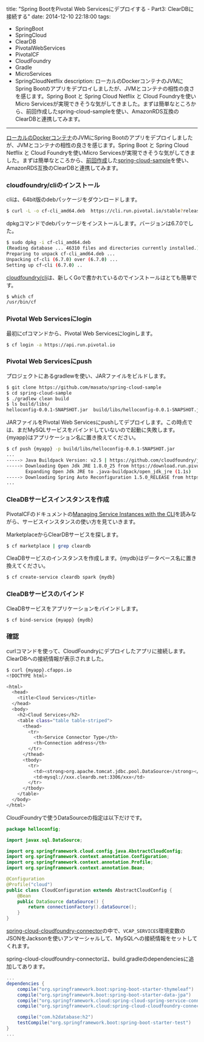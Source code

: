 title: "Spring BootをPivotal Web Servicesにデプロイする - Part3: ClearDBに接続する"
date: 2014-12-10 22:18:00
tags:
 - SpringBoot
 - SpringCloud
 - ClearDB
 - PivotalWebServices
 - PivotalCF
 - CloudFoundry
 - Gradle
 - MicroServices
 - SpringCloudNetflix
description: ローカルのDockerコンテナのJVMにSpring Bootのアプリをデプロイしましたが、JVMとコンテナの相性の良さを感じます。Spring Boot と Spring Cloud Netflix と Cloud Foundryを使いMicro Servicesが実現できそうな気がしてきました。まずは簡単なところから、前回作成したspring-cloud-sampleを使い、AmazonRDS互換のClearDBと連携してみます。
---

[ローカルのDockerコンテナ](/2014/12/09/spring-boot-piroval-web-services-sample/)のJVMにSpring Bootのアプリをデプロイしましたが、JVMとコンテナの相性の良さを感じます。Spring Boot と Spring Cloud Netflix と Cloud Foundryを使いMicro Servicesが実現できそうな気がしてきました。まずは簡単なところから、[前回作成](/2014/12/09/spring-boot-piroval-web-services-sample/)した[spring-cloud-sample](https://github.com/masato/spring-cloud-sample)を使い、AmazonRDS互換のClearDBと連携してみます。

<!--  more -->

### cloudfoundry/cliのインストール

cliは、64bit版のdebパッケージをダウンロードします。

``` bash
$ curl -L -o cf-cli_amd64.deb  https://cli.run.pivotal.io/stable?release=debian64
```

dpkgコマンドでdebパッケージをインストールします。バージョンは6.7.0でした。

``` bash
$ sudo dpkg -i cf-cli_amd64.deb
(Reading database ... 46310 files and directories currently installed.)
Preparing to unpack cf-cli_amd64.deb ...
Unpacking cf-cli (6.7.0) over (6.7.0) ...
Setting up cf-cli (6.7.0) ..
```

[cloudfoundry/cli](https://github.com/cloudfoundry/cli)は、新しくGoで書かれているのでインストールはとても簡単です。

``` bash
$ which cf
/usr/bin/cf
```

### Pivotal Web Servicesにlogin

最初にcfコマンドから、Pivotal Web Servicesにloginします。

``` bash
$ cf login -a https://api.run.pivotal.io
```

### Pivotal Web Servicesにpush

プロジェクトにあるgradlewを使い、JARファイルをビルドします。

``` bash
$ git clone https://github.com/masato/spring-cloud-sample
$ cd spring-cloud-sample
$ ./gradlew clean build
$ ls build/libs/
helloconfig-0.0.1-SNAPSHOT.jar  build/libs/helloconfig-0.0.1-SNAPSHOT.jar.original
```

JARファイルをPivotal Web Servicesにpushしてデプロイします。この時点では、まだMySQLサービスをバインドしていないので起動に失敗します。{myapp}はアプリケーション名に置き換えてください。

``` bash
$ cf push {myapp} -p build/libs/helloconfig-0.0.1-SNAPSHOT.jar
...
-----> Java Buildpack Version: v2.5 | https://github.com/cloudfoundry/java-buildpack.git#840500e
-----> Downloading Open Jdk JRE 1.8.0_25 from https://download.run.pivotal.io/openjdk/lucid/x86_64/openjdk-1.8.0_25.tar.gz (1.3s)
       Expanding Open Jdk JRE to .java-buildpack/open_jdk_jre (1.1s)
-----> Downloading Spring Auto Reconfiguration 1.5.0_RELEASE from https://download.run.pivotal.io/auto-reconfiguration/auto-reconfiguration-1.5.0_RELEASE.jar (0.1s)
...
```


### CleaDBサービスインスタンスを作成

PivotalCFのドキュメントの[Managing Service Instances with the CLI](http://docs.run.pivotal.io/devguide/services/managing-services.html)を読みながら、サービスインスタンスの使い方を見ていきます。

 
MarketplaceからClearDBサービスを探します。

``` bash
$ cf marketplace | grep cleardb
```

CleaDBサービスのインスタンスを作成します。{mydb}はデータベース名に置き換えてください。

``` bash
$ cf create-service cleardb spark {mydb}
```

### CleaDBサービスのバインド

CleaDBサービスをアプリケーションをバインドします。

``` bash
$ cf bind-service {myapp} {mydb}
```
 
### 確認

curlコマンドを使って、CloudFoundryにデプロイしたアプリに接続します。ClearDBへの接続情報が表示されました。

``` bash
$ curl {myapp}.cfapps.io
<!DOCTYPE html>

<html>
  <head>
    <title>Cloud Services</title>
  </head>
  <body>
    <h2>Cloud Services</h2>
    <table class="table table-striped">
      <thead>
        <tr>
          <th>Service Connector Type</th>
          <th>Connection address</th>
        </tr>
      </thead>
      <tbody>
        <tr>
          <td><strong>org.apache.tomcat.jdbc.pool.DataSource</strong></td>
          <td>mysql://xxx.cleardb.net:3306/xxx</td>
        </tr>
      </tbody>
    </table>
  </body>
</html>
```

CloudFoundryで使うDataSourceの指定は以下だけです。

``` java ~/spring-cloud-sample/src/main/java/helloconfig/CloudConfiguration.java
package helloconfig;

import javax.sql.DataSource;

import org.springframework.cloud.config.java.AbstractCloudConfig;
import org.springframework.context.annotation.Configuration;
import org.springframework.context.annotation.Profile;
import org.springframework.context.annotation.Bean;

@Configuration
@Profile("cloud")
public class CloudConfiguration extends AbstractCloudConfig {
    @Bean
    public DataSource dataSource() {
        return connectionFactory().dataSource();
    }
}
```

[spring-cloud-cloudfoundry-connector](https://github.com/spring-cloud/spring-cloud-connectors/tree/master/spring-cloud-cloudfoundry-connector)の中で、`VCAP_SERVICES`環境変数のJSONをJacksonを使いアンマーシャルして、MySQLへの接続情報をセットしてくれます。


spring-cloud-cloudfoundry-connectorは、build.gradleのdependenciesに追加してあります。

``` groovy ~/spring-cloud-sample/build.gradle
...
dependencies {
    compile("org.springframework.boot:spring-boot-starter-thymeleaf")
    compile("org.springframework.boot:spring-boot-starter-data-jpa")
    compile("org.springframework.cloud:spring-cloud-spring-service-connector:${springCloudVersion}")
    compile("org.springframework.cloud:spring-cloud-cloudfoundry-connector:${springCloudVersion}")

    compile("com.h2database:h2")
    testCompile("org.springframework.boot:spring-boot-starter-test")
}
...
```